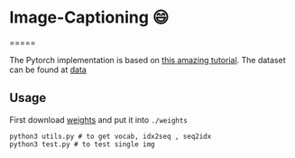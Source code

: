 # Image-Captioning :smile:
=====

The Pytorch implementation is based on [this amazing tutorial](https://www.youtube.com/watch?v=y2BaTt1fxJU). The dataset can be found at [data](https://www.kaggle.com/dataset/e1cd22253a9b23b073794872bf565648ddbe4f17e7fa9e74766ad3707141adeb)

## Usage

First download [weights](https://drive.google.com/file/d/15bGL1En1YRr50ESSLlcoaeaf7PtxgNjO/view?usp=sharing) and put it into `./weights`

```
python3 utils.py # to get vocab, idx2seq , seq2idx
python3 test.py # to test single img
```

